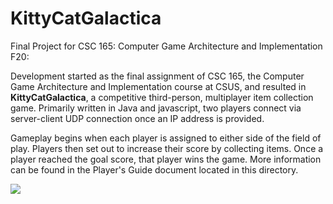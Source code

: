 # KittyCatGalactica
Final Project for CSC 165: Computer Game Architecture and Implementation F20:

Development started as the final assignment of CSC 165, the Computer Game Architecture and Implementation course at CSUS, and 
resulted in **KittyCatGalactica**, a competitive third-person, multiplayer item collection game. Primarily written in Java and 
javascript, two players connect via server-client UDP connection once an IP address is provided. 

Gameplay begins when each player is assigned to either side of the field of play. Players then set out to increase their score 
by collecting items. Once a player reached the goal score, that player wins the game. More information can be found in the Player's
Guide document located in this directory.

<img src="demo"/>
